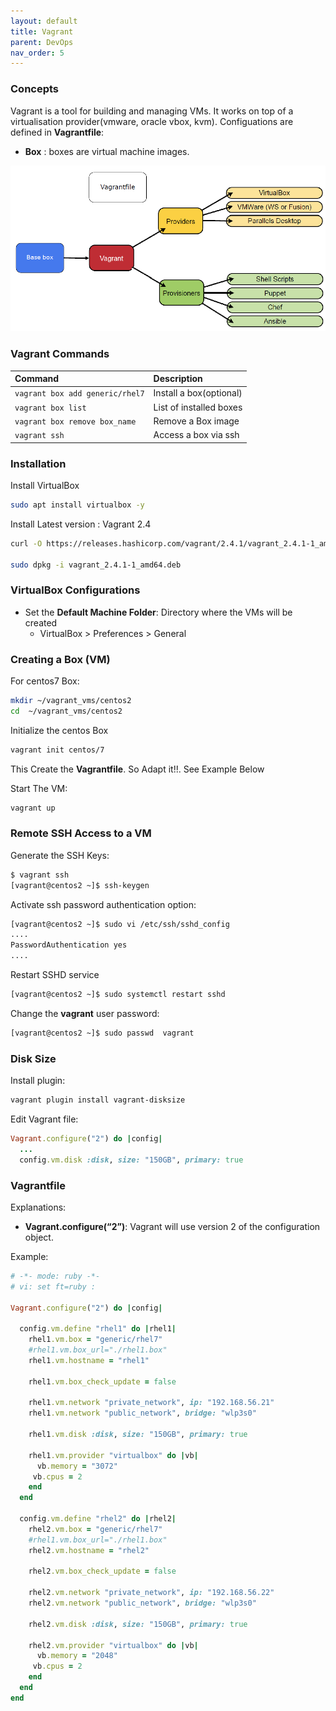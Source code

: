 ```yaml
---
layout: default
title: Vagrant
parent: DevOps
nav_order: 5
---
```


### Concepts
Vagrant is a tool for building and managing VMs. It works on top of a virtualisation provider(vmware, oracle vbox, kvm). Configuations are defined in **Vagrantfile**:

  - **Box** : boxes are virtual machine images.

![a](/docs/images/vagrant-concepts.png)

### Vagrant Commands

| Command                            | Description                            |
|:-----------------------------------|:---------------------------------------|
| `vagrant box add generic/rhel7`    | Install a box(optional)                |
| `vagrant box list`                 | List of installed boxes                |
| `vagrant box remove box_name`      | Remove a Box image                     |
| `vagrant ssh`                      | Access a box via ssh                   |




### Installation
Install VirtualBox
~~~sh
sudo apt install virtualbox -y
~~~

Install Latest version : Vagrant 2.4
~~~sh
curl -O https://releases.hashicorp.com/vagrant/2.4.1/vagrant_2.4.1-1_amd64.deb

sudo dpkg -i vagrant_2.4.1-1_amd64.deb 
~~~

### VirtualBox Configurations
- Set the **Default Machine Folder**: Directory where the VMs will be created
  - <a>VirtualBox > Preferences > General </a>


### Creating a Box (VM)
For centos7 Box:
~~~sh
mkdir ~/vagrant_vms/centos2
cd  ~/vagrant_vms/centos2
~~~

Initialize the centos Box
~~~sh
vagrant init centos/7
~~~

This Create the **Vagrantfile**. So Adapt it!!. See Example Below

Start The VM:
~~~sh
vagrant up
~~~


### Remote SSH Access to a VM
Generate the SSH Keys:
~~~sh
$ vagrant ssh
[vagrant@centos2 ~]$ ssh-keygen
~~~

Activate ssh password authentication option:
~~~sh
[vagrant@centos2 ~]$ sudo vi /etc/ssh/sshd_config
....
PasswordAuthentication yes
....
~~~

Restart SSHD service
~~~sh
[vagrant@centos2 ~]$ sudo systemctl restart sshd
~~~

Change the **vagrant** user password:
~~~sh
[vagrant@centos2 ~]$ sudo passwd  vagrant
~~~

### Disk Size
Install plugin:
~~~sh
vagrant plugin install vagrant-disksize
~~~

Edit Vagrant file:
~~~ruby
Vagrant.configure("2") do |config|
  ... 
  config.vm.disk :disk, size: "150GB", primary: true

~~~

### Vagrantfile
Explanations:
- **Vagrant.configure(“2”)**: Vagrant will use version 2 of the configuration object. 


Example:
~~~ruby
# -*- mode: ruby -*-
# vi: set ft=ruby :

Vagrant.configure("2") do |config|
    
  config.vm.define "rhel1" do |rhel1|
    rhel1.vm.box = "generic/rhel7"
    #rhel1.vm.box_url="./rhel1.box"
    rhel1.vm.hostname = "rhel1"

    rhel1.vm.box_check_update = false

    rhel1.vm.network "private_network", ip: "192.168.56.21"
    rhel1.vm.network "public_network", bridge: "wlp3s0"

    rhel1.vm.disk :disk, size: "150GB", primary: true

    rhel1.vm.provider "virtualbox" do |vb|
      vb.memory = "3072"
     vb.cpus = 2
    end
  end

  config.vm.define "rhel2" do |rhel2|
    rhel2.vm.box = "generic/rhel7"
    #rhel1.vm.box_url="./rhel1.box"
    rhel2.vm.hostname = "rhel2"

    rhel2.vm.box_check_update = false

    rhel2.vm.network "private_network", ip: "192.168.56.22"
    rhel2.vm.network "public_network", bridge: "wlp3s0"

    rhel2.vm.disk :disk, size: "150GB", primary: true

    rhel2.vm.provider "virtualbox" do |vb|
      vb.memory = "2048"
     vb.cpus = 2
    end
  end
end
~~~
